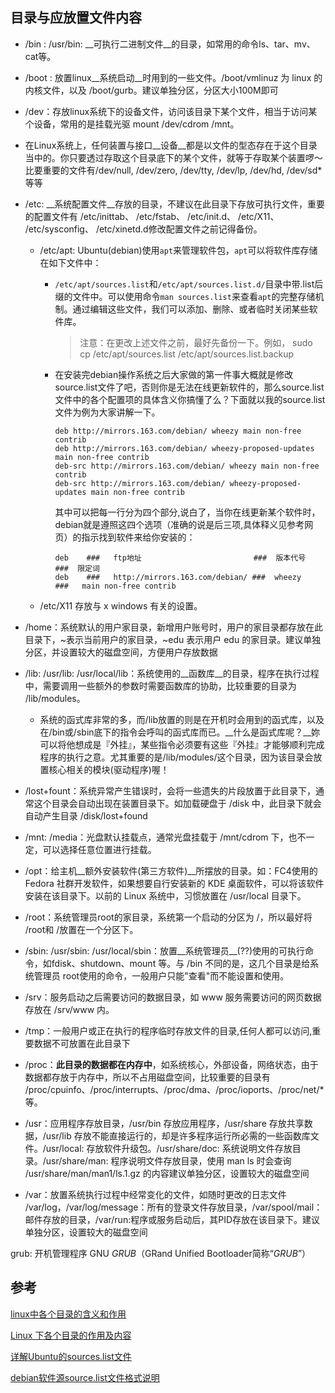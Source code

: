 ## 目录与应放置文件内容

- /bin : /usr/bin: __可执行二进制文件__的目录，如常用的命令ls、tar、mv、cat等。

  

- /boot : 放置linux__系统启动__时用到的一些文件。/boot/vmlinuz 为 linux 的内核文件，以及 /boot/gurb。建议单独分区，分区大小100M即可

   

- /dev：存放linux系统下的设备文件，访问该目录下某个文件，相当于访问某个设备，常用的是挂载光驱 mount /dev/cdrom /mnt。

-  在Linux系统上，任何装置与接口__设备__都是以文件的型态存在于这个目录当中的。你只要透过存取这个目录底下的某个文件，就等于存取某个装置啰～比要重要的文件有/dev/null, /dev/zero, /dev/tty, /dev/lp, /dev/hd, /dev/sd*等等 

- /etc: __系统配置文件__存放的目录，不建议在此目录下存放可执行文件，重要的配置文件有 /etc/inittab、 /etc/fstab、 /etc/init.d、 /etc/X11、 /etc/sysconfig、 /etc/xinetd.d修改配置文件之前记得备份。

  - /etc/apt: Ubuntu(debian)使用`apt`来管理软件包，`apt`可以将软件库存储在如下文件中：

    - `/etc/apt/sources.list`和`/etc/apt/sources.list.d/`目录中带.list后缀的文件中。可以使用命令`man sources.list`来查看`apt`的完整存储机制。通过编辑这些文件，我们可以添加、删除、或者临时关闭某些软件库。

      > 注意：在更改上述文件之前，最好先备份一下。例如， sudo cp /etc/apt/sources.list /etc/apt/sources.list.backup

    - 在安装完debian操作系统之后大家做的第一件事大概就是修改source.list文件了吧，否则你是无法在线更新软件的，那么source.list文件中的各个配置项的具体含义你搞懂了么？下面就以我的source.list文件为例为大家讲解一下。

      ```shell
      deb http://mirrors.163.com/debian/ wheezy main non-free contrib
      deb http://mirrors.163.com/debian/ wheezy-proposed-updates main non-free contrib
      deb-src http://mirrors.163.com/debian/ wheezy main non-free contrib
      deb-src http://mirrors.163.com/debian/ wheezy-proposed-updates main non-free contrib
      ```

      其中可以把每一行分为四个部分,说白了，当你在线更新某个软件时，debian就是遵照这四个选项（准确的说是后三项,具体释义见参考网页）的指示找到软件来给你安装的：

      ```shell
      deb    ###   ftp地址                         ###  版本代号   ###  限定词
      deb    ###   http://mirrors.163.com/debian/ ###  wheezy    ###   main non-free contrib
      ```

  - /etc/X11 存放与 x windows 有关的设置。

- /home：系统默认的用户家目录，新增用户账号时，用户的家目录都存放在此目录下，~表示当前用户的家目录，~edu 表示用户 edu 的家目录。建议单独分区，并设置较大的磁盘空间，方便用户存放数据

  

- /lib: /usr/lib: /usr/local/lib：系统使用的__函数库__的目录，程序在执行过程中，需要调用一些额外的参数时需要函数库的协助，比较重要的目录为 /lib/modules。

  - 系统的函式库非常的多，而/lib放置的则是在开机时会用到的函式库，以及在/bin或/sbin底下的指令会呼叫的函式库而已。__什么是函式库呢？__妳可以将他想成是『外挂』，某些指令必须要有这些『外挂』才能够顺利完成程序的执行之意。尤其重要的是/lib/modules/这个目录，因为该目录会放置核心相关的模块(驱动程序)喔！

- /lost+fount：系统异常产生错误时，会将一些遗失的片段放置于此目录下，通常这个目录会自动出现在装置目录下。如加载硬盘于 /disk 中，此目录下就会自动产生目录 /disk/lost+found

- /mnt: /media：光盘默认挂载点，通常光盘挂载于 /mnt/cdrom 下，也不一定，可以选择任意位置进行挂载。

- /opt：给主机__额外安装软件(第三方软件)__所摆放的目录。如：FC4使用的Fedora 社群开发软件，如果想要自行安装新的 KDE 桌面软件，可以将该软件安装在该目录下。以前的 Linux 系统中，习惯放置在 /usr/local 目录下。

- /root：系统管理员root的家目录，系统第一个启动的分区为 /，所以最好将 /root和 /放置在一个分区下。

- /sbin: /usr/sbin: /usr/local/sbin：放置__系统管理员__(??)使用的可执行命令，如fdisk、shutdown、mount 等。与 /bin 不同的是，这几个目录是给系统管理员 root使用的命令，一般用户只能"查看"而不能设置和使用。

- /srv：服务启动之后需要访问的数据目录，如 www 服务需要访问的网页数据存放在 /srv/www 内。

- /tmp：一般用户或正在执行的程序临时存放文件的目录,任何人都可以访问,重要数据不可放置在此目录下

- /proc：__此目录的数据都在内存中__，如系统核心，外部设备，网络状态，由于数据都存放于内存中，所以不占用磁盘空间，比较重要的目录有 /proc/cpuinfo、/proc/interrupts、/proc/dma、/proc/ioports、/proc/net/* 等。

- /usr：应用程序存放目录，/usr/bin 存放应用程序，/usr/share 存放共享数据，/usr/lib 存放不能直接运行的，却是许多程序运行所必需的一些函数库文件。/usr/local: 存放软件升级包。/usr/share/doc: 系统说明文件存放目录。/usr/share/man: 程序说明文件存放目录，使用 man ls 时会查询 /usr/share/man/man1/ls.1.gz 的内容建议单独分区，设置较大的磁盘空间

- /var：放置系统执行过程中经常变化的文件，如随时更改的日志文件 /var/log，/var/log/message：所有的登录文件存放目录，/var/spool/mail：邮件存放的目录，/var/run:程序或服务启动后，其PID存放在该目录下。建议单独分区，设置较大的磁盘空间







grub: 开机管理程序  GNU *GRUB*（GRand Unified Bootloader简称“*GRUB*”）





## 参考

[linux中各个目录的含义和作用](<https://blog.csdn.net/weixin_42595331/article/details/90311261>)

[Linux 下各个目录的作用及内容](<https://www.cnblogs.com/sytfyf/p/6364691.html>)

[详解Ubuntu的sources.list文件](<https://blog.csdn.net/u012843189/article/details/80964287>)

[debian软件源source.list文件格式说明](https://www.cnblogs.com/beanmoon/p/3387652.html)